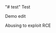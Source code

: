 "# test" 
Test

Demo edit

Abusing to exploit RCE


                               


                  


